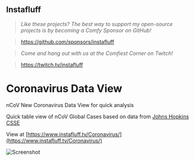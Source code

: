 ## Instafluff ##
> *Like these projects? The best way to support my open-source projects is by becoming a Comfy Sponsor on GitHub!*

> https://github.com/sponsors/instafluff

> *Come and hang out with us at the Comfiest Corner on Twitch!*

> https://twitch.tv/instafluff

# Coronavirus Data View
nCoV New Coronavirus Data View for quick analysis

Quick table view of nCoV Global Cases based on data from [Johns Hopkins CSSE](https://systems.jhu.edu/research/public-health/ncov/)

View at [https://www.instafluff.tv/Coronavirus/](https://www.instafluff.tv/Coronavirus/)

![Screenshot](https://www.instafluff.tv/Coronavirus/ncov-screenshot.png "nCoV Screenshot")
